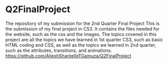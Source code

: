 # Q2FinalProject
The repository of my submission for the 2nd Quarter Final Project
This is the submission of my final project in CS3. It contains the files needed for the website, such as the css and the images. The topics covered in this project are all the topics we have learned in 1st quarter CS3, such as basic HTML coding and CSS, as well as the topics we learned in 2nd quarter, such as the attributes, transitions, and animations. https://github.com/AlieshShantelleTGamuza/Q2FinalProject
